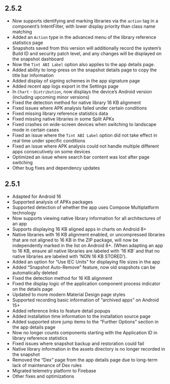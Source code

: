 ## 2.5.2
- Now supports identifying and marking libraries via the `action` tag in a component’s IntentFilter, with lower display priority than class name matching
- Added an `Action` type in the advanced menu of the library reference statistics page
- Snapshots saved from this version will additionally record the system’s Build ID and security patch level, and any changes will be displayed on the snapshot dashboard
- Now the `Tint ABI Label` option also applies to the app details page.
- Added ability to long-press on the snapshot details page to copy the title bar information
- Added display of signing schemes in the app signature page
- Added recent app logs export in the Settings page
- In `Chart` - `Distribution`, now displays the device’s Android version (including upcoming minor versions)
- Fixed the detection method for native library 16 KB alignment
- Fixed issues where APK analysis failed under certain conditions
- Fixed missing library reference statistics data
- Fixed missing native libraries in some Split APKs
- Fixed crashes on wide-screen devices when switching to landscape mode in certain cases
- Fixed an issue where the `Tint ABI Label` option did not take effect in real time under specific conditions
- Fixed an issue where APK analysis could not handle multiple different apps consecutively on some devices
- Optimized an issue where search bar content was lost after page switching
- Other bug fixes and dependency updates

## 2.5.1
- Adapted for Android 16
- Supported analysis of APKs packages
- Supported detection of whether the app uses Compose Multiplatform technology
- Now supports viewing native library information for all architectures of an app
- Supports displaying 16 KB aligned apps in charts on Android 8+
- Native libraries with 16 KB alignment enabled, or uncompressed libraries that are not aligned to 16 KB in the ZIP package, will now be independently marked in the list on Android 8+. (When adapting an app to 16 KB, ensure all native libraries are labeled with ‘16 KB’ and that no native libraries are labeled with ‘NON 16 KB STORED’).
- Added an option for “Use IEC Units” for displaying file sizes in the app
- Added “Snapshot Auto-Remove” feature, now old snapshots can be automatically deleted
- Fixed the detection method for 16 KB alignment
- Fixed the display logic of the application component process indicator on the details page
- Updated to more modern Material Design page styles
- Supported recording basic information of “archived apps” on Android 15+
- Added reference links to feature detail popups
- Added installation time information to the installation source page
- Added supported store jump items to the “Further Options” section in the app details page
- Now no longer counts components starting with the Application ID in library reference statistics
- Fixed issues where snapshot backup and restoration could fail
- Native library information in the assets directory is no longer recorded in the snapshot
- Removed the “Dex” page from the app details page due to long-term lack of maintenance of Dex rules
- Migrated telemetry platform to Firebase
- Other fixes and optimizations
